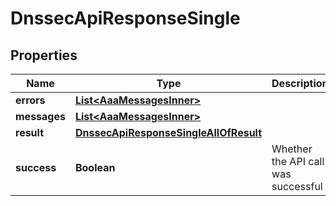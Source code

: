 

# DnssecApiResponseSingle


## Properties

| Name | Type | Description | Notes |
|------------ | ------------- | ------------- | -------------|
|**errors** | [**List&lt;AaaMessagesInner&gt;**](AaaMessagesInner.md) |  |  |
|**messages** | [**List&lt;AaaMessagesInner&gt;**](AaaMessagesInner.md) |  |  |
|**result** | [**DnssecApiResponseSingleAllOfResult**](DnssecApiResponseSingleAllOfResult.md) |  |  |
|**success** | **Boolean** | Whether the API call was successful |  |



